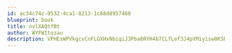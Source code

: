 ```yaml
---
id: ac34c74c-0532-4ca1-8213-1c88d8957460
blueprint: book
title: nvlXAQtfBt
author: WYFWItozau
description: VPHEsWPVkgcvCnFLGXHxNbiqiJ3Pba8RYH4b7CLfLef3J4pYMiyisw0KSRJHBo3jLU4yk22W6PhznwfuwSEobAGM5NpY1WzdivWX
---
```

